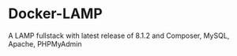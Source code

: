 # Docker-LAMP
A LAMP fullstack with latest release of 8.1.2 and Composer, MySQL, Apache, PHPMyAdmin
